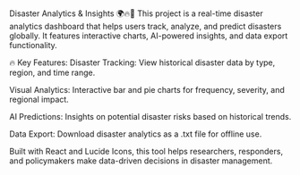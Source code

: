 Disaster Analytics & Insights 🌍🔥🌊
This project is a real-time disaster analytics dashboard that helps users track, analyze, and predict disasters globally. It features interactive charts, AI-powered insights, and data export functionality.

🔥 Key Features:
Disaster Tracking: View historical disaster data by type, region, and time range.

Visual Analytics: Interactive bar and pie charts for frequency, severity, and regional impact.

AI Predictions: Insights on potential disaster risks based on historical trends.

Data Export: Download disaster analytics as a .txt file for offline use.

Built with React and Lucide Icons, this tool helps researchers, responders, and policymakers make data-driven decisions in disaster management.
